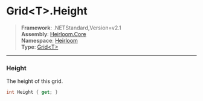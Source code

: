 # Grid\<T>.Height

> **Framework**: .NETStandard,Version=v2.1  
> **Assembly**: [Heirloom.Core][0]  
> **Namespace**: [Heirloom][0]  
> **Type**: [Grid\<T>][1]  

--------------------------------------------------------------------------------

### Height

The height of this grid.

```cs
int Height { get; }
```

[0]: ..\Heirloom.Core.md
[1]: Heirloom.Grid[T].md
